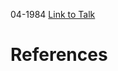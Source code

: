 

04-1984
[Link to Talk](https://www.churchofjesuschrist.org/study/general-conference/1984/04/sunday-morning-session?lang=eng)



# References
